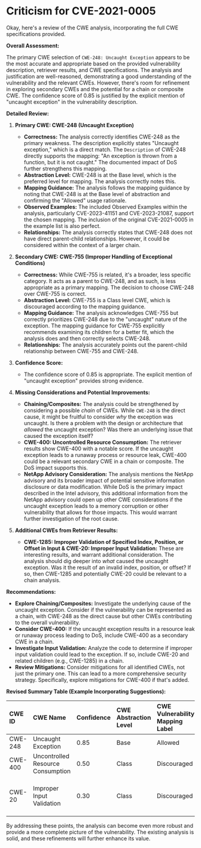 # Criticism for CVE-2021-0005

Okay, here's a review of the CWE analysis, incorporating the full CWE specifications provided.

**Overall Assessment:**

The primary CWE selection of `CWE-248: Uncaught Exception` appears to be the most accurate and appropriate based on the provided vulnerability description, retriever results, and CWE specifications. The analysis and justification are well-reasoned, demonstrating a good understanding of the vulnerability and the relevant CWEs. However, there's room for refinement in exploring secondary CWEs and the potential for a chain or composite CWE. The confidence score of 0.85 is justified by the explicit mention of "uncaught exception" in the vulnerability description.

**Detailed Review:**

1.  **Primary CWE: CWE-248 (Uncaught Exception)**

    *   **Correctness:**  The analysis correctly identifies CWE-248 as the primary weakness. The description explicitly states "Uncaught exception," which is a direct match. The `Description` of CWE-248 directly supports the mapping: "An exception is thrown from a function, but it is not caught."  The documented impact of DoS further strengthens this mapping.
    *   **Abstraction Level:** CWE-248 is at the Base level, which is the preferred level for mapping. The analysis correctly notes this.
    *   **Mapping Guidance:** The analysis follows the mapping guidance by noting that CWE-248 is at the Base level of abstraction and confirming the "Allowed" usage rationale.
    *   **Observed Examples:** The included Observed Examples within the analysis, particularly CVE-2023-41151 and CVE-2023-21087, support the chosen mapping.  The inclusion of the original CVE-2021-0005 in the example list is also perfect.
    *   **Relationships:** The analysis correctly states that CWE-248 does not have direct parent-child relationships. However, it could be considered within the context of a larger chain.

2.  **Secondary CWE: CWE-755 (Improper Handling of Exceptional Conditions)**

    *   **Correctness:** While CWE-755 is related, it's a broader, less specific category. It acts as a parent to CWE-248, and as such, is less appropriate as a primary mapping. The decision to choose CWE-248 over CWE-755 is correct.
    *   **Abstraction Level:** CWE-755 is a Class level CWE, which is discouraged according to the mapping guidance.
    *   **Mapping Guidance:** The analysis acknowledges CWE-755 but correctly prioritizes CWE-248 due to the "uncaught" nature of the exception. The mapping guidance for CWE-755 explicitly recommends examining its children for a better fit, which the analysis does and then correctly selects CWE-248.
    *   **Relationships:**  The analysis accurately points out the parent-child relationship between CWE-755 and CWE-248.

3.  **Confidence Score:**

    *   The confidence score of 0.85 is appropriate. The explicit mention of "uncaught exception" provides strong evidence.

4.  **Missing Considerations and Potential Improvements:**

    *   **Chaining/Composites:** The analysis could be strengthened by considering a possible *chain* of CWEs. While `CWE-248` is the direct cause, it might be fruitful to consider *why* the exception was uncaught. Is there a problem with the design or architecture that *allowed* the uncaught exception? Was there an underlying issue that caused the exception itself?
    * **CWE-400: Uncontrolled Resource Consumption:** The retriever results show CWE-400 with a notable score. If the uncaught exception leads to a runaway process or resource leak, CWE-400 could be a relevant secondary CWE in a chain or composite. The DoS impact supports this.
    *   **NetApp Advisory Consideration:** The analysis mentions the NetApp advisory and its broader impact of potential sensitive information disclosure or data modification. While DoS is the primary impact described in the Intel advisory, this additional information from the NetApp advisory could open up other CWE considerations if the uncaught exception leads to a memory corruption or other vulnerability that allows for those impacts. This would warrant further investigation of the root cause.

5. **Additional CWEs from Retriever Results:**
    * **CWE-1285: Improper Validation of Specified Index, Position, or Offset in Input & CWE-20: Improper Input Validation:** These are interesting results, and warrant additional consideration. The analysis should dig deeper into *what* caused the uncaught exception. Was it the result of an invalid index, position, or offset? If so, then CWE-1285 and potentially CWE-20 could be relevant to a chain analysis.

**Recommendations:**

*   **Explore Chaining/Composites:**  Investigate the underlying cause of the uncaught exception. Consider if the vulnerability can be represented as a chain, with CWE-248 as the direct cause but other CWEs contributing to the overall vulnerability.
*   **Consider CWE-400:** If the uncaught exception results in a resource leak or runaway process leading to DoS, include CWE-400 as a secondary CWE in a chain.
*   **Investigate Input Validation:** Analyze the code to determine if improper input validation could lead to the exception. If so, include CWE-20 and related children (e.g., CWE-1285) in a chain.
*   **Review Mitigations:** Consider mitigations for all identified CWEs, not just the primary one. This can lead to a more comprehensive security strategy.  Specifically, explore mitigations for CWE-400 if that's added.

**Revised Summary Table (Example Incorporating Suggestions):**

| CWE ID  | CWE Name              | Confidence | CWE Abstraction Level | CWE Vulnerability Mapping Label | CWE-Vulnerability Mapping Notes |
| :-------- | :-------------------- | :--------- | :-------------------- | :------------------------------ | :------------------------------ |
| CWE-248 | Uncaught Exception | 0.85      | Base                 | Allowed                        | Primary CWE                    |
| CWE-400 | Uncontrolled Resource Consumption | 0.50      | Class                  | Discouraged                     | Secondary Candidate - Impact |
| CWE-20  | Improper Input Validation | 0.30       | Class                 | Discouraged                     | Tertiary Candidate - Root Cause Investigation Needed |

By addressing these points, the analysis can become even more robust and provide a more complete picture of the vulnerability. The existing analysis is solid, and these refinements will further enhance its value.